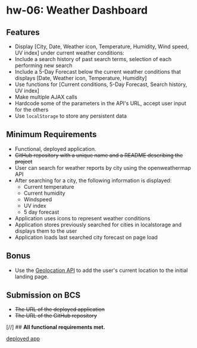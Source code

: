 # hw-06: Weather Dashboard

## Features
* Display [City, Date, Weather icon, Temperature, Humidity, Wind speed, UV index] under current weather conditions:
* Include a search history of past search terms, selection of each performing new search
* Include a 5-Day Forecast below the current weather conditions that displays [Date, Weather icon, Temperature, Humidity]
* Use functions for [Current conditions, 5-Day Forecast, Search history, UV index]
* Make multiple AJAX calls
* Hardcode some of the parameters in the API's URL, accept user input for the others
* Use `localStorage` to store any persistent data

## Minimum Requirements
* Functional, deployed application.
* ~~GitHub repository with a unique name and a README describing the project~~
* User can search for weather reports by city using the openweathermap API
* After searching for a city, the following information is displayed:
  *  Current temperature
  *  Current humidity
  *  Windspeed
  *  UV index
  *  5 day forecast
* Application uses icons to represent weather conditions
* Application stores previously searched for cities in localstorage and displays them to the user
* Application loads last searched city forecast on page load

## Bonus
* Use the [Geolocation API](https://developer.mozilla.org/en-US/docs/Web/API/Geolocation_API) to add the user's current location to the initial landing page.

## Submission on BCS
* ~~The URL of the deployed application~~
* ~~The URL of the GitHub repository~~

[//] ## **All functional requirements met.**

[deployed app](https://kr4mpu5.github.io/hw-06/)
